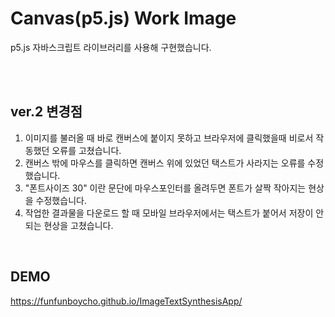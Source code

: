 # Canvas(p5.js) Work Image
p5.js 자바스크립트 라이브러리를 사용해 구현했습니다.

<br />
<br />

## ver.2 변경점
1. 이미지를 불러올 때 바로 캔버스에 붙이지 못하고 브라우저에 클릭했을때 비로서 작동했던 오류를 고쳤습니다.
2. 캔버스 밖에 마우스를 클릭하면 캔버스 위에 있었던 택스트가 사라지는 오류를 수정했습니다.
3. "폰트사이즈 30" 이란 문단에 마우스포인터를 올려두면 폰트가 살짝 작아지는 현상을 수정했습니다.
4. 작업한 결과물을 다운로드 할 때 모바일 브라우저에서는 택스트가 붙어서 저장이 안되는 현상을 고쳤습니다. 


<br />

## DEMO
https://funfunboycho.github.io/ImageTextSynthesisApp/